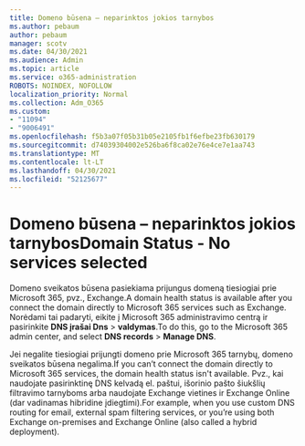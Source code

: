 ```yaml
---
title: Domeno būsena – neparinktos jokios tarnybos
ms.author: pebaum
author: pebaum
manager: scotv
ms.date: 04/30/2021
ms.audience: Admin
ms.topic: article
ms.service: o365-administration
ROBOTS: NOINDEX, NOFOLLOW
localization_priority: Normal
ms.collection: Adm_O365
ms.custom:
- "11094"
- "9006491"
ms.openlocfilehash: f5b3a07f05b31b05e2105fb1f6efbe23fb630179
ms.sourcegitcommit: d74039304002e526ba6f8ca02e76e4ce7e1aa743
ms.translationtype: MT
ms.contentlocale: lt-LT
ms.lasthandoff: 04/30/2021
ms.locfileid: "52125677"
---
```

# <a name="domain-status---no-services-selected"></a><span data-ttu-id="ff2e2-102">Domeno būsena – neparinktos jokios tarnybos</span><span class="sxs-lookup"><span data-stu-id="ff2e2-102">Domain Status - No services selected</span></span>

<span data-ttu-id="ff2e2-103">Domeno sveikatos būsena pasiekiama prijungus domeną tiesiogiai prie Microsoft 365, pvz., Exchange.</span><span class="sxs-lookup"><span data-stu-id="ff2e2-103">A domain health status is available after you connect the domain directly to Microsoft 365 services such as Exchange.</span></span> <span data-ttu-id="ff2e2-104">Norėdami tai padaryti, eikite į Microsoft 365 administravimo centrą ir pasirinkite **DNS įrašai Dns**  >  **valdymas**.</span><span class="sxs-lookup"><span data-stu-id="ff2e2-104">To do this, go to the Microsoft 365 admin center, and select **DNS records** > **Manage DNS**.</span></span>

<span data-ttu-id="ff2e2-105">Jei negalite tiesiogiai prijungti domeno prie Microsoft 365 tarnybų, domeno sveikatos būsena negalima.</span><span class="sxs-lookup"><span data-stu-id="ff2e2-105">If you can’t connect the domain directly to Microsoft 365 services, the domain health status isn't available.</span></span> <span data-ttu-id="ff2e2-106">Pvz., kai naudojate pasirinktinę DNS kelvadą el. paštui, išorinio pašto šiukšlių filtravimo tarnyboms arba naudojate Exchange vietines ir Exchange Online (dar vadinamas hibridine įdiegtimi).</span><span class="sxs-lookup"><span data-stu-id="ff2e2-106">For example, when you use custom DNS routing for email, external spam filtering services, or you’re using both Exchange on-premises and Exchange Online (also called a hybrid deployment).</span></span>

